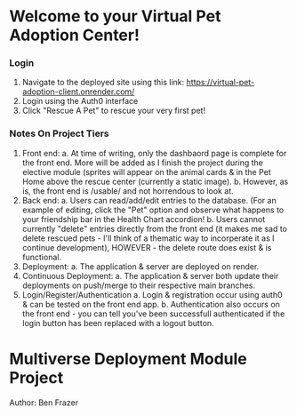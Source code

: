 # Welcome to your Virtual Pet Adoption Center!

### Login
 1. Navigate to the deployed site using this link: https://virtual-pet-adoption-client.onrender.com/
 2. Login using the Auth0 interface
 3. Click "Rescue A Pet" to rescue your very first pet!

### Notes On Project Tiers
 1. Front end:
   a. At time of writing, only the dashbaord page is complete for the front end. More will be added as I finish the project during the elective module (sprites will appear on the animal cards & in the Pet Home above the rescue center (currently a static image).
   b. However, as is, the front end is /usable/ and not horrendous to look at.
 2. Back end:
   a. Users can read/add/edit entries to the database. (For an example of editing, click the "Pet" option and observe what happens to your friendship bar in the Health Chart accordion!
   b. Users cannot currently "delete" entries directly from the front end (it makes me sad to delete rescued pets - I'll think of a thematic way to incorperate it as I continue development), HOWEVER - the delete route does exist & is functional.
 3. Deployment:
   a. The application & server are deployed on render.
 4. Continuous Deployment:
   a. The application & server both update their deployments on push/merge to their respective main branches.
 5. Login/Register/Authentication
   a. Login & registration occur using auth0 & can be tested on the front end app.
   b. Authentication also occurs on the front end - you can tell you've been successfull authenticated if the login button has been replaced with a logout button. 

# Multiverse Deployment Module Project

Author: Ben Frazer
